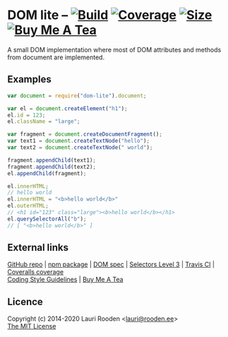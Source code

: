 [1]: https://badgen.net/travis/litejs/dom-lite
[2]: https://travis-ci.org/litejs/dom-lite
[3]: https://badgen.net/coveralls/c/github/litejs/dom-lite
[4]: https://coveralls.io/r/litejs/dom-lite
[5]: https://badgen.net/packagephobia/install/dom-lite
[6]: https://packagephobia.now.sh/result?p=dom-lite
[7]: https://badgen.net/badge/icon/Buy%20Me%20A%20Tea/orange?icon=kofi&label
[8]: https://www.buymeacoffee.com/lauriro


DOM lite &ndash; [![Build][1]][2] [![Coverage][3]][4] [![Size][5]][6] [![Buy Me A Tea][7]][8]
========

A small DOM implementation
where most of DOM attributes and methods from document are implemented.


Examples
--------

```javascript
var document = require("dom-lite").document;

var el = document.createElement("h1");
el.id = 123;
el.className = "large";

var fragment = document.createDocumentFragment();
var text1 = document.createTextNode("hello");
var text2 = document.createTextNode(" world");

fragment.appendChild(text1);
fragment.appendChild(text2);
el.appendChild(fragment);

el.innerHTML;
// hello world
el.innerHTML = "<b>hello world</b>"
el.outerHTML;
// <h1 id="123" class="large"><b>hello world</b></h1>
el.querySelectorAll("b");
// [ "<b>hello world</b>" ]
```


## External links

[GitHub repo](https://github.com/litejs/dom-lite) |
[npm package](https://npmjs.org/package/dom-lite) |
[DOM spec](https://dom.spec.whatwg.org/) |
[Selectors Level 3](http://www.w3.org/TR/selectors/) |
[Travis CI](https://travis-ci.org/litejs/dom-lite) |
[Coveralls coverage](https://coveralls.io/github/litejs/dom-lite)  
[Coding Style Guidelines](https://github.com/litejs/litejs/wiki/Style-Guidelines) |
[Buy Me A Tea][8]


## Licence

Copyright (c) 2014-2020 Lauri Rooden &lt;lauri@rooden.ee&gt;  
[The MIT License](http://lauri.rooden.ee/mit-license.txt)


